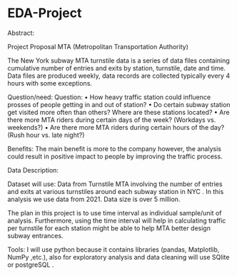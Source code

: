 # EDA-Project
Abstract:

Project Proposal MTA (Metropolitan Transportation Authority)

The New York subway MTA turnstile data is a series of data files containing cumulative number of entries and exits by station, turnstile, date and time. Data files are produced weekly, data records are collected typically every 4 hours with some exceptions.

Question/need:
Question:
• How heavy traffic station could influence prosses of people getting in and out of station?
• Do certain subway station get visited more often than others? Where are these stations
located?
• Are there more MTA riders during certain days of the week? (Workdays vs. weekends?)
• Are there more MTA riders during certain hours of the day? (Rush hour vs. late night?)


Benefits:
The main benefit is more to the company however, the analysis could result in positive impact to people by improving the traffic process.


Data Description:

Dataset will use:
Data from Turnstile MTA involving the number of entries and exits at various turnstiles around each subway station in NYC .
In this analysis we use data from 2021. Data size is over 5 million.

The plan in this project is to use time interval as individual sample/unit of analysis. Furthermore, using the time interval will help in calculating traffic per turnstile for each station might be able to help MTA better design subway entrances.

Tools:
I will use python because it contains libraries (pandas, Matplotlib, NumPy ,etc.), also for exploratory analysis and data cleaning will use SQlite or postgreSQL .
